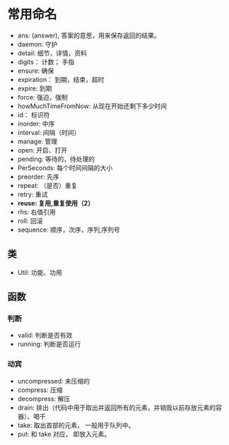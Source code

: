 # 常用命名
* ans: (answer), 答案的意思，用来保存返回的结果。
* daemon: 守护
* detail: 细节，详情，资料
* digits： 计数； 手指
* ensure: 确保
* expiration： 到期，结束，超时
* expire: 到期
* force: 强迫，强制
* howMuchTimeFromNow: 从现在开始还剩下多少时间
* id： 标识符
* inorder: 中序
* interval: 间隔（时间）
* manage: 管理
* open: 开启、打开
* pending: 等待的，待处理的
* PerSeconds: 每个时间间隔的大小
* preorder: 先序 
* repeat: （是否）重复
* retry: 重试
* **reuse: 复用,重复使用（2）**
* rhs: 右值引用
* roll: 回滚
* sequence: 顺序，次序，序列,序列号

## 类
* Util: 功能、功用


## 函数

### 判断
* valid: 判断是否有效
* running: 判断是否运行

### 动宾
* uncompressed: 未压缩的
* compress: 压缩
* decompress: 解压
* drain: 排出（代码中用于取出并返回所有的元素，并销毁以前存放元素的容器）、喝干
* take: 取出首部的元素， 一般用于队列中。
* put: 和 take 对应， 即放入元素。